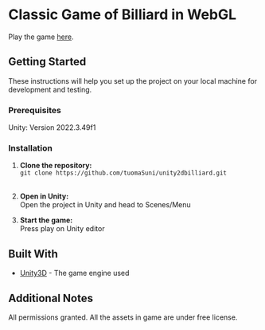 # Classic Game of Billiard in WebGL

Play the game [here](https://tuomasuni.github.io/OpenPool/).

## Getting Started

These instructions will help you set up the project on your local machine for development and testing.

### Prerequisites

Unity: Version 2022.3.49f1 <br>

### Installation

1. **Clone the repository:** <br>
`git clone https://github.com/tuomaSuni/unity2dbilliard.git` <br><br>

2. **Open in Unity:** <br>
Open the project in Unity and head to Scenes/Menu

3. **Start the game:** <br>
Press play on Unity editor

## Built With

* [Unity3D](https://unity.com/) - The game engine used

## Additional Notes

All permissions granted. All the assets in game are under free license.
